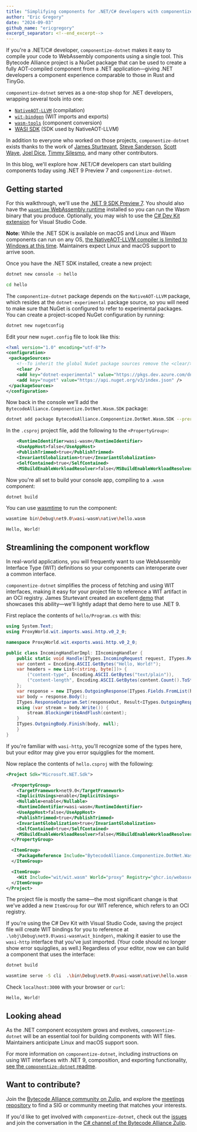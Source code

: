 ```yaml
---
title: "Simplifying components for .NET/C# developers with componentize-dotnet"
author: "Eric Gregory"
date: "2024-09-03"
github_name: "ericgregory"
excerpt_separator: <!--end_excerpt-->
---
```

If you're a .NET/C# developer, `componentize-dotnet` makes it easy to compile your code to WebAssembly components using a single tool. This Bytecode Alliance project is a NuGet package that can be used to create a fully AOT-compiled component from a .NET application&mdash;giving .NET developers a component experience comparable to those in Rust and TinyGo.
<!--end_excerpt-->

`componentize-dotnet` serves as a one-stop shop for .NET developers, wrapping several tools into one:

 * [`NativeAOT-LLVM`](https://github.com/dotnet/runtimelab/tree/feature/NativeAOT-LLVM) (compilation)
 * [`wit-bindgen`](https://github.com/bytecodealliance/wit-bindgen) (WIT imports and exports)
 * [`wasm-tools`](https://github.com/bytecodealliance/wasm-tools) (component conversion)
 * [WASI SDK](https://github.com/WebAssembly/wasi-sdk) (SDK used by NativeAOT-LLVM)

In addition to everyone who worked on those projects, `componentize-dotnet` exists thanks to the work of [James Sturtevant](https://github.com/jsturtevant), [Steve Sanderson](https://github.com/SteveSandersonMS), [Scott Waye](https://github.com/yowl), [Joel Dice](https://github.com/dicej), [Timmy Silesmo](https://github.com/silesmo), and many other contributors. 

In this blog, we'll explore how .NET/C# developers can start building components today using .NET 9 Preview 7 and `componentize-dotnet`. 

## Getting started

For this walkthrough, we'll use the [.NET 9 SDK Preview 7](https://dotnet.microsoft.com/en-us/download/dotnet/9.0). You should also have the [`wasmtime` WebAssembly runtime](https://wasmtime.dev/) installed so you can run the Wasm binary that you produce. Optionally, you may wish to use the [C# Dev Kit extension](https://marketplace.visualstudio.com/items?itemName=ms-dotnettools.csdevkit) for Visual Studio Code.

**Note:** While the .NET SDK is available on macOS and Linux and Wasm components can run on any OS, [the NativeAOT-LLVM compiler is limited to Windows at this time](https://github.com/dotnet/runtimelab/issues/1890#issuecomment-1221602595). Maintainers expect Linux and macOS support to arrive soon.  

Once you have the .NET SDK installed, create a new project:

```sh
dotnet new console -o hello
```
```sh
cd hello
```

The `componentize-dotnet` package depends on the `NativeAOT-LLVM` package, which resides at the `dotnet-experimental` package source, so you will need to make sure that NuGet is configured to refer to experimental packages. You can create a project-scoped NuGet configuration by running:

```sh
dotnet new nugetconfig
```

Edit your new `nuget.config` file to look like this:

```xml
<?xml version="1.0" encoding="utf-8"?>
<configuration>
 <packageSources>
    <!--To inherit the global NuGet package sources remove the <clear/> line below -->
    <clear />
    <add key="dotnet-experimental" value="https://pkgs.dev.azure.com/dnceng/public/_packaging/dotnet-experimental/nuget/v3/index.json" />
    <add key="nuget" value="https://api.nuget.org/v3/index.json" />
 </packageSources>
</configuration>
```

Now back in the console we'll add the `BytecodeAlliance.Componentize.DotNet.Wasm.SDK` package:

```sh
dotnet add package BytecodeAlliance.Componentize.DotNet.Wasm.SDK --prerelease
```

In the `.csproj` project file, add the following to the `<PropertyGroup>`:

```xml
    <RuntimeIdentifier>wasi-wasm</RuntimeIdentifier>
    <UseAppHost>false</UseAppHost>
    <PublishTrimmed>true</PublishTrimmed>
    <InvariantGlobalization>true</InvariantGlobalization>
    <SelfContained>true</SelfContained>
    <MSBuildEnableWorkloadResolver>false</MSBuildEnableWorkloadResolver>
```

Now you're all set to build your console app, compiling to a `.wasm` component:

```sh
dotnet build
```

You can use [wasmtime](https://wasmtime.dev/) to run the component:

```sh
wasmtime bin\Debug\net9.0\wasi-wasm\native\hello.wasm
```
```text
Hello, World!
```

## Streamlining the component workflow

In real-world applications, you will frequently want to use WebAssembly Interface Type (WIT) definitions so your components can interoperate over a common interface. 

`componentize-dotnet` simplifies the process of fetching and using WIT interfaces, making it easy for your project file to reference a WIT artifact in an OCI registry. James Sturtevant created an excellent [demo](https://github.com/jsturtevant/wasi-http-oci/tree/master) that showcases this ability&mdash;we'll lightly adapt that demo here to use .NET 9. 

First replace the contents of `hello/Program.cs` with this:

```c#
using System.Text;
using ProxyWorld.wit.imports.wasi.http.v0_2_0;

namespace ProxyWorld.wit.exports.wasi.http.v0_2_0;

public class IncomingHandlerImpl: IIncomingHandler {
    public static void Handle(ITypes.IncomingRequest request, ITypes.ResponseOutparam responseOut) {
	var content = Encoding.ASCII.GetBytes("Hello, World!");
	var headers = new List<(string, byte[])> {
	    ("content-type", Encoding.ASCII.GetBytes("text/plain")),
	    ("content-length", Encoding.ASCII.GetBytes(content.Count().ToString()))
	};
	var response = new ITypes.OutgoingResponse(ITypes.Fields.FromList(headers));
	var body = response.Body();
	ITypes.ResponseOutparam.Set(responseOut, Result<ITypes.OutgoingResponse, ITypes.ErrorCode>.ok(response));
	using (var stream = body.Write()) {
	    stream.BlockingWriteAndFlush(content);
	}
	ITypes.OutgoingBody.Finish(body, null);
    }
}
```
If you're familiar with `wasi-http`, you'll recognize some of the types here, but your editor may give you error squigglies for the moment.

Now replace the contents of `hello.csproj` with the following:

```xml
<Project Sdk="Microsoft.NET.Sdk">

  <PropertyGroup>
    <TargetFramework>net9.0</TargetFramework>
    <ImplicitUsings>enable</ImplicitUsings>
    <Nullable>enable</Nullable>
    <RuntimeIdentifier>wasi-wasm</RuntimeIdentifier>
    <UseAppHost>false</UseAppHost>
    <PublishTrimmed>true</PublishTrimmed>
    <InvariantGlobalization>true</InvariantGlobalization>
    <SelfContained>true</SelfContained>
    <MSBuildEnableWorkloadResolver>false</MSBuildEnableWorkloadResolver>
  </PropertyGroup>

  <ItemGroup>
    <PackageReference Include="BytecodeAlliance.Componentize.DotNet.Wasm.SDK" Version="0.2.0-preview00004" />
  </ItemGroup>

  <ItemGroup>
    <Wit Include="wit/wit.wasm" World="proxy" Registry="ghcr.io/webassembly/wasi/http:0.2.0" />
  </ItemGroup>
</Project>
```
The project file is mostly the same&mdash;the most significant change is that we've added a new `ItemGroup` for our WIT reference, which refers to an OCI registry.

If you're using the C# Dev Kit with Visual Studio Code, saving the project file will create WIT bindings for you to reference at `.\obj\Debug\net9.0\wasi-wasm\wit_bindgen\`, making it easier to use the `wasi-http` interface that you've just imported. (Your code should no longer show error squigglies, as well.) Regardless of your editor, now we can build a component that uses the interface:

```sh
dotnet build
```
```sh
wasmtime serve -S cli  .\bin\Debug\net9.0\wasi-wasm\native\hello.wasm --addr 127.0.0.1:3000
```
Check `localhost:3000` with your browser or `curl`:

```text
Hello, World!
```

## Looking ahead

As the .NET component ecosystem grows and evolves, `componentize-dotnet` will be an essential tool for building components with WIT files. Maintainers anticipate Linux and macOS support soon.

For more information on `componentize-dotnet`, including instructions on using WIT interfaces with .NET 9, composition, and exporting functionality, [see the `componentize-dotnet` readme](https://github.com/bytecodealliance/componentize-dotnet/blob/main/README.md). 

## Want to contribute?

Join the [Bytecode Alliance community on Zulip](https://bytecodealliance.zulipchat.com/), and explore the [meetings repository](https://github.com/bytecodealliance/meetings/tree/main) to find a SIG or community meeting that matches your interests. 

If you'd like to get involved with `componentize-dotnet`, check out the [issues](https://github.com/bytecodealliance/componentize-dotnet/issues) and join the conversation in the [C# channel of the Bytecode Alliance Zulip](https://bytecodealliance.zulipchat.com/#narrow/stream/407028-C.23.2F.2Enet-collaboration). 
